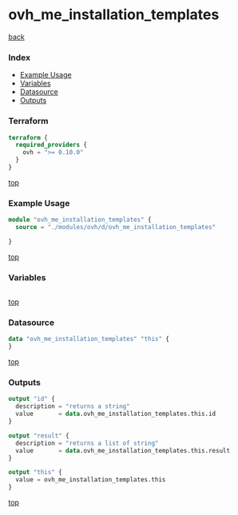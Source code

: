 # ovh_me_installation_templates

[back](../ovh.md)

### Index

- [Example Usage](#example-usage)
- [Variables](#variables)
- [Datasource](#datasource)
- [Outputs](#outputs)

### Terraform

```terraform
terraform {
  required_providers {
    ovh = ">= 0.10.0"
  }
}
```

[top](#index)

### Example Usage

```terraform
module "ovh_me_installation_templates" {
  source = "./modules/ovh/d/ovh_me_installation_templates"

}
```

[top](#index)

### Variables

```terraform
```

[top](#index)

### Datasource

```terraform
data "ovh_me_installation_templates" "this" {
}
```

[top](#index)

### Outputs

```terraform
output "id" {
  description = "returns a string"
  value       = data.ovh_me_installation_templates.this.id
}

output "result" {
  description = "returns a list of string"
  value       = data.ovh_me_installation_templates.this.result
}

output "this" {
  value = ovh_me_installation_templates.this
}
```

[top](#index)